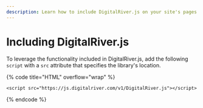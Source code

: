 ```yaml
---
description: Learn how to include DigitalRiver.js on your site's pages
---
```


# Including DigitalRiver.js

To leverage the functionality included in DigitalRiver.js, add the following `script` with a `src` attribute that specifies the library's location.

{% code title="HTML" overflow="wrap" %}
```markup
<script src="https://js.digitalriver.com/v1/DigitalRiver.js"></script>
```
{% endcode %}
